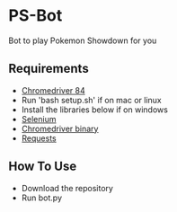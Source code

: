 # PS-Bot
Bot to play Pokemon Showdown for you
## Requirements
- [Chromedriver 84](https://chromedriver.chromium.org/downloads)
- Run 'bash setup.sh' if on mac or linux
- Install the libraries below if on windows
- [Selenium](https://selenium-python.readthedocs.io/installation.html)
- [Chromedriver binary](https://pypi.org/project/chromedriver-binary/)
- [Requests](https://pypi.org/project/requests/2.7.0/)

## How To Use
- Download the repository
- Run bot.py
